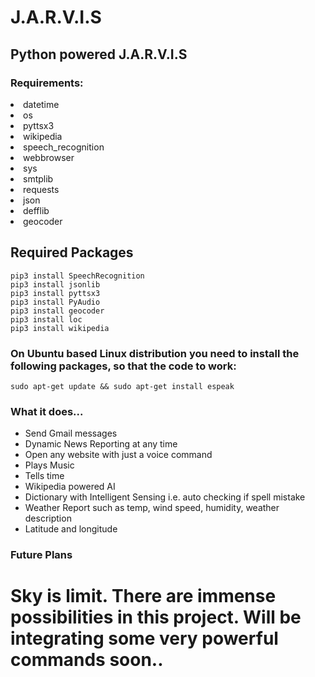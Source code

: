 # J.A.R.V.I.S
## Python powered J.A.R.V.I.S
### Requirements:
<li>datetime</li>
<li>os</li>
<li> pyttsx3</li>
<li> wikipedia</li>
<li> speech_recognition </li>
<li> webbrowser</li>
<li> sys</li>
<li> smtplib</li>
<li>requests</li>
<li>json</li>
<li>defflib</li>
<li>geocoder</li>
<h2>Required Packages</h2>

```
pip3 install SpeechRecognition
pip3 install jsonlib
pip3 install pyttsx3
pip3 install PyAudio
pip3 install geocoder
pip3 install loc
pip3 install wikipedia

```


### On Ubuntu based Linux distribution you need to install the following packages, so that the code to work:

```
sudo apt-get update && sudo apt-get install espeak

```

### What it does...
  <ul>
<li>Send Gmail messages</li>
  <li>Dynamic News Reporting at any time</li>
<li>Open any website with just a voice command</li>
<li>Plays Music</li>
<li>Tells time</li>
<li>Wikipedia powered AI</li>
<li>Dictionary with Intelligent Sensing i.e. auto checking if spell mistake</li>
<li>Weather Report such as temp, wind speed, humidity, weather description</li>
<li>Latitude and longitude</li>
</ul>

### Future Plans

  <h1>Sky is limit. There are immense possibilities in this project. Will be integrating some very powerful commands soon..</h1>
  
